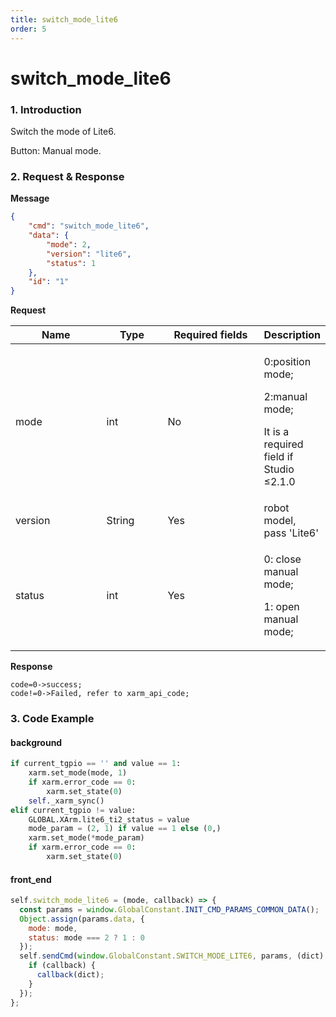 ```yaml
---
title: switch_mode_lite6
order: 5
---
```


# switch\_mode\_lite6

### 1. Introduction

Switch the mode of Lite6.

Button: Manual mode.

### 2. Request & Response

**Message**

```json
{
    "cmd": "switch_mode_lite6",
    "data": {
        "mode": 2,
        "version": "lite6",
        "status": 1
    },
    "id": "1"
}
```
**Request**

<table data-full-width="true"><thead><tr><th width="136">Name</th><th width="85">Type</th><th width="144">Required fields</th><th>Description</th></tr></thead><tbody><tr><td>mode</td><td>int</td><td>No</td><td><p>0:position mode;</p><p>2:manual mode; </p><p>It is a required field if Studio ≤2.1.0</p></td></tr><tr><td>version</td><td>String</td><td>Yes</td><td>robot model, pass 'Lite6'</td></tr><tr><td>status</td><td>int</td><td>Yes</td><td><p>0: close manual mode; </p><p>1: open manual mode;</p></td></tr></tbody></table>

**Response**

```
code=0->success;
code!=0->Failed, refer to xarm_api_code;
```


### 3. Code Example

#### background

```python
if current_tgpio == '' and value == 1:
    xarm.set_mode(mode, 1)
    if xarm.error_code == 0:
        xarm.set_state(0)
    self._xarm_sync()
elif current_tgpio != value:
    GLOBAL.XArm.lite6_ti2_status = value
    mode_param = (2, 1) if value == 1 else (0,)
    xarm.set_mode(*mode_param)
    if xarm.error_code == 0:
        xarm.set_state(0)
```

#### front\_end

```javascript
self.switch_mode_lite6 = (mode, callback) => {
  const params = window.GlobalConstant.INIT_CMD_PARAMS_COMMON_DATA();
  Object.assign(params.data, {
    mode: mode,
    status: mode === 2 ? 1 : 0
  });
  self.sendCmd(window.GlobalConstant.SWITCH_MODE_LITE6, params, (dict) => {
    if (callback) {
      callback(dict);
    }
  });
};
```
